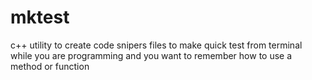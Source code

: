 # mktest
c++ utility to create code snipers files to make quick test from terminal while you are programming and you want to remember how to use a method or function
